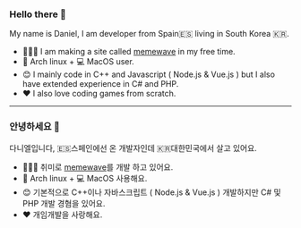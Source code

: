 ### Hello there 🤗
My name is Daniel, I am developer from Spain🇪🇸 living in South Korea 🇰🇷.

- 🧑🏻‍💻 I am making a site called [memewave](http://www.memewave.net/) in my free time.
- 🐧 Arch linux + 💻 MacOS user.
- 😊 I mainly code in C++ and Javascript ( Node.js & Vue.js ) but I also have extended experience in C# and PHP.
- ❤️ I also love coding games from scratch.
---
### 안녕하세요 🤗
다니엘입니다, 🇪🇸스페인에선 온 개발자인데 🇰🇷대한민국에서 살고 있어요.

- 🧑🏻‍💻 취미로 [memewave](http://www.memewave.net/)를 개발 하고 있어요.
- 🐧 Arch linux + 💻 MacOS 사용해요.
- 😊 기본적으로 C++이나 자바스크립트 ( Node.js & Vue.js ) 개발하지만 C# 및 PHP 개발 경혐을 있어요.
- ❤️ 개임개발을 사랑해요.
